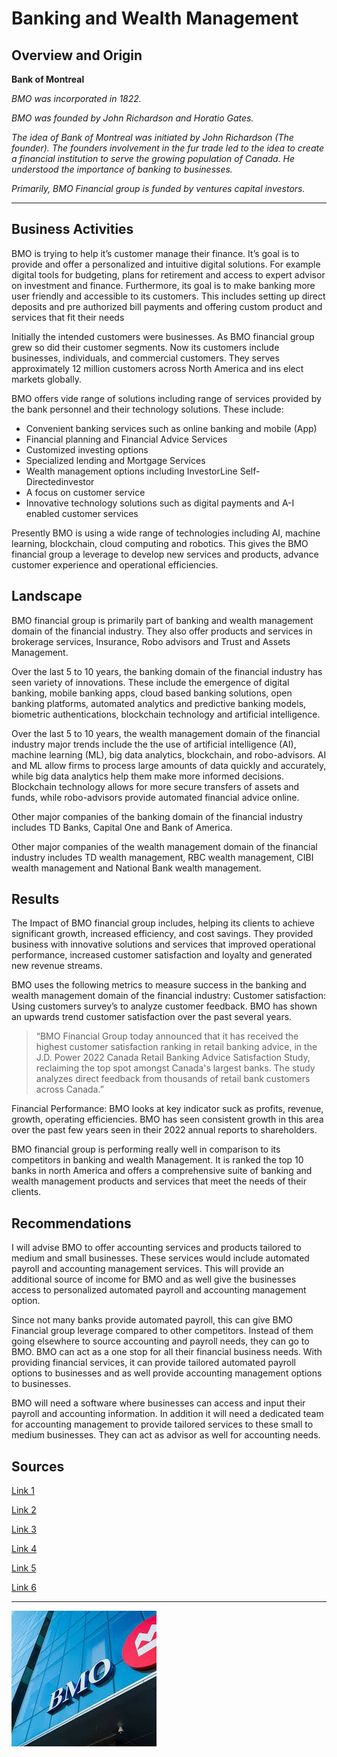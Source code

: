 # Banking and Wealth Management

## Overview and Origin

**Bank of Montreal**

*BMO was incorporated in 1822.*

*BMO was founded by John Richardson and Horatio Gates.*

*The idea of Bank of Montreal was initiated by John Richardson (The founder). The founders involvement in the fur trade led to the idea to create a financial institution to serve the growing population of Canada. He understood the importance of banking to businesses.*

*Primarily, BMO Financial group is funded by ventures capital investors.*

---

## Business Activities

BMO is trying to help it’s customer manage their finance. It’s goal is to provide and offer a personalized  and intuitive digital solutions. For example digital tools for budgeting, plans for retirement and access to expert advisor on investment and finance. Furthermore, its goal is to make banking more user friendly and accessible to its customers. This includes setting up direct deposits and pre authorized bill payments and offering custom product and services that fit their needs

Initially the intended customers were businesses. As BMO financial group grew so did their customer segments. Now its customers include businesses, individuals, and commercial customers. They serves approximately 12 million customers across North America and ins elect markets globally.

BMO offers vide range of solutions including range of services provided by the bank personnel and their technology solutions.
These include:
* Convenient banking services such as online banking and mobile (App)
* Financial planning and Financial Advice Services 
* Customized investing options
* Specialized lending and Mortgage Services
* Wealth management options including InvestorLine Self-Directedinvestor
* A focus on customer service
* Innovative technology solutions such as digital payments and A-I enabled customer services

Presently BMO is using a wide range of technologies including AI, machine learning, blockchain, cloud computing and robotics. This gives the BMO financial group a leverage  to develop new services and products, advance customer experience and operational efficiencies.

## Landscape

BMO financial group is primarily part of banking and wealth management domain of the financial industry. They also offer products and services in brokerage services, Insurance, Robo advisors and Trust and Assets Management.

Over the last 5 to 10 years, the banking domain of the financial industry has seen variety of innovations. These include the emergence of digital banking, mobile banking apps, cloud based banking solutions, open banking platforms, automated analytics and predictive banking models, biometric authentications, blockchain technology and artificial intelligence.

Over the last 5 to 10 years, the wealth management domain of the financial industry major trends include the the use of artificial intelligence (AI), machine learning (ML), big data analytics, blockchain, and robo-advisors. AI and ML allow firms to process large amounts of data quickly and accurately, while big data analytics help them make more informed decisions. Blockchain technology allows for more secure transfers of assets and funds, while robo-advisors provide automated financial advice online.

Other major companies of the banking domain of the financial industry includes TD Banks, Capital One and Bank of America.

Other major companies  of the wealth management domain of the financial industry includes TD wealth management, RBC wealth management, CIBI wealth management and National Bank wealth management.

## Results

The Impact of BMO financial group includes, helping its clients to achieve significant growth, increased efficiency, and cost savings. They provided business with innovative solutions and services that improved operational performance, increased customer satisfaction and loyalty and generated new revenue streams.

BMO uses the following metrics to measure success in the banking and wealth management domain of the financial industry:
Customer satisfaction: Using customers survey’s to analyze customer feedback. BMO has shown an upwards trend customer satisfaction over the past several years. 

>“BMO Financial Group today announced that it has received the highest customer satisfaction ranking in retail banking advice, in the J.D. Power 2022 Canada Retail Banking Advice Satisfaction Study, reclaiming the top spot amongst Canada's largest banks. The study analyzes direct feedback from thousands of retail bank customers across Canada.”

Financial Performance: BMO looks at key indicator suck as profits, revenue, growth, operating efficiencies. BMO has seen consistent growth in this area over the past few years seen in their 2022 annual reports to shareholders.

BMO financial group is performing really well in comparison to its competitors in banking and wealth Management. It is ranked the top 10 banks in north America  and offers a comprehensive  suite of banking and wealth management products and services that meet the needs of their clients.

## Recommendations

I will advise BMO to offer accounting services and products tailored to medium and small businesses. These services would include automated payroll and accounting management services. This will provide an additional source of income for BMO and as well give the businesses access to personalized automated payroll and accounting management option.

Since not many banks provide automated payroll, this can give BMO Financial group leverage compared to other competitors. Instead of them going elsewhere to source accounting and payroll needs, they can go to BMO. BMO can act as a one stop for all their financial business needs. With providing financial services, it can provide tailored automated payroll options to businesses and as well provide accounting management options to businesses.

BMO will need a software where businesses can access and input their payroll and accounting information. In addition it will need a dedicated team for accounting management to provide tailored services to these small to medium businesses. They can act as advisor as well for accounting needs.

## Sources
[Link 1](https://about.bmo.com/our-strategy/)

[Link 2](https://en.wikipedia.org/wiki/Bank_of_Montreal)

[Link 3](https://www.bmo.com/main/about-bmo/)

[Link 4](https://newsroom.bmo.com/index.php?s=2429&item=129957)

[Link 5](https://newsroom.bmo.com/2021-11-10-BMO-Introduces-New-AI-Driven-Insights-to-Help-Customers-Make-Real-Financial-Progress)

[Link 6](https://www.newswire.ca/news-releases/bmo-awarded-top-j-d-power-ranking-for-retail-banking-advice-854441395.html)

---

![BMO](images.jpeg)

